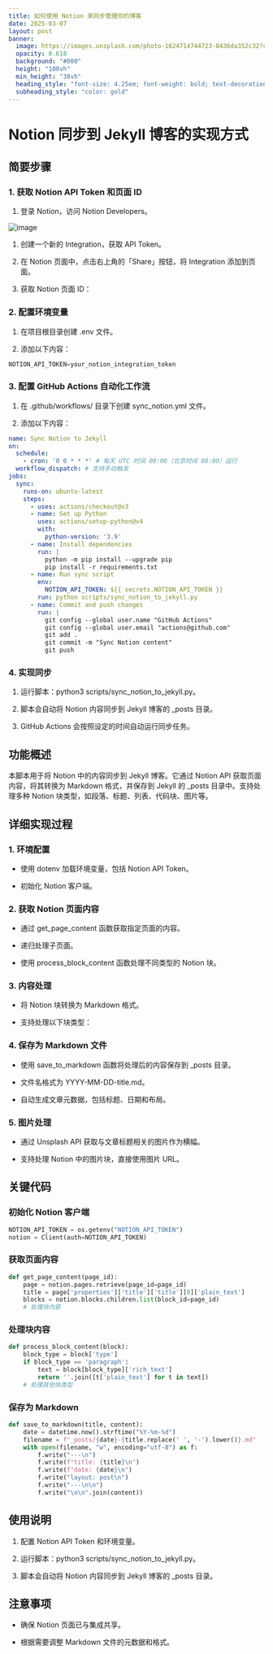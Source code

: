 ```yaml
---
title: 如何使用 Notion 来同步管理你的博客
date: 2025-03-07
layout: post
banner:
  image: https://images.unsplash.com/photo-1624714744723-8436da352c32?crop=entropy&cs=tinysrgb&fit=max&fm=jpg&ixid=M3w2OTIwMzJ8MHwxfHJhbmRvbXx8fHx8fHx8fDE3NDEzMTYxNDZ8&ixlib=rb-4.0.3&q=80&w=1080
  opacity: 0.618
  background: "#000"
  height: "100vh"
  min_height: "38vh"
  heading_style: "font-size: 4.25em; font-weight: bold; text-decoration: underline"
  subheading_style: "color: gold"
---
```


# Notion 同步到 Jekyll 博客的实现方式

## 简要步骤

### 1. 获取 Notion API Token 和页面 ID

1. 登录 Notion，访问 Notion Developers。

![image](https://prod-files-secure.s3.us-west-2.amazonaws.com/a7a0cc5a-89b9-4cda-8686-1fba0ca52f40/d19c1afe-dea5-4312-9333-786b0ba83054/image.png?X-Amz-Algorithm=AWS4-HMAC-SHA256&X-Amz-Content-Sha256=UNSIGNED-PAYLOAD&X-Amz-Credential=ASIAZI2LB4662IBPIIGH%2F20250307%2Fus-west-2%2Fs3%2Faws4_request&X-Amz-Date=20250307T025546Z&X-Amz-Expires=3600&X-Amz-Security-Token=IQoJb3JpZ2luX2VjEO%2F%2F%2F%2F%2F%2F%2F%2F%2F%2F%2FwEaCXVzLXdlc3QtMiJHMEUCICP3%2Bm%2F7nQvmIHq4xhl6ZYt83AWOn3rpYpQxGiaEEE1pAiEA6Mp3ZBsNGipQgxdiReQaJIqvwLC0QyM7Q%2Bowt811Nlkq%2FwMIOBAAGgw2Mzc0MjMxODM4MDUiDESKLljADWE%2FOrQp9ircAxQjfYk07D%2FA2rIPI6zqj%2F7CvO%2F8akkTOcRih5KRH3RAtppZrJ8%2B7nYsO5VD8eIj3NVPaxCuVNpU%2Fqs6timknvyjr1tsA3BzJl52weJfsTpppeoCNic6I79g43023PetyNZtQ%2BZkHidoXfnkv48Qiz74R8Omvpm9HiPXwIzQG7nAW9Pi0WJ8Mz9kDBBXQ1%2FzEPt7HrRtTzZg2bCkXCAIdUxmNNewxkNydHJhEoc2%2B9EttZAUmumN0uABbTR09BN6z3VCTFK9tivrKUYu4xtW4JaF8zLYE7%2FCl3vZ6dTh1WTvr2ng3sK7dWD3eAtnNcQB5ZJLAZq9LhNRJ6bFQa%2FDX17%2FQQS92PqKGAd3KmuH0o%2BHLk9h7nuS0i4xSOv2PjS%2Bqad5N7E9sYMnzoSsaWyJswQyo8rlou9RvF6buL1QzO%2FJXXfNm3SuzsA5lLSTNnrbeQuAEJ2F9TZzZgw3fWFEt6Yt9Bkfkk9aNhHkyQockUOwhAkgtcPjzrtmzHYXj4SP8USNpBKmoqVdAUZwl5PyD%2FmHclZ8jxVOdRen7IaQxPiAxlvr2qo8RJxFx7XHgCqWfba34lH1rFZrvaYnQGakb9jUapocQbPWB%2FhX0O7rm8KTpBG7BjK1HYL8lOWCMIDJqL4GOqUBEkLOvEM5YgSQ3XIZN1G45U%2F1ZDJwJ3QUk8DO%2BaRjRcN2oEBpFvI6bneF0t9CyO8UAHQJUcZDzGC9ojr2iudpXie%2B9BKj1PhW13PFPHVcoHjfqpJ10eMpEIXTdv9bHOI2zx7hvWU51Np0asiKdqnw6mBtCnlAfplJpPkrNq82YGIEdPiJLp%2BHG7qp5cANaCZ76SDjseMpmv4B3co6qLsFWPBr5UYt&X-Amz-Signature=8587c16bb8f5404c57924067beaf04906c26b4f16f1792795fc876fba05bf9f1&X-Amz-SignedHeaders=host&x-id=GetObject)

1. 创建一个新的 Integration，获取 API Token。

1. 在 Notion 页面中，点击右上角的「Share」按钮，将 Integration 添加到页面。

1. 获取 Notion 页面 ID：


### 2. 配置环境变量

1. 在项目根目录创建 .env 文件。

1. 添加以下内容：

```javascript
NOTION_API_TOKEN=your_notion_integration_token
```

### 3. 配置 GitHub Actions 自动化工作流

1. 在 .github/workflows/ 目录下创建 sync_notion.yml 文件。

1. 添加以下内容：

```yaml
name: Sync Notion to Jekyll
on:
  schedule:
    - cron: '0 0 * * *' # 每天 UTC 时间 00:00（北京时间 08:00）运行
  workflow_dispatch: # 支持手动触发
jobs:
  sync:
    runs-on: ubuntu-latest
    steps:
      - uses: actions/checkout@v3
      - name: Set up Python
        uses: actions/setup-python@v4
        with:
          python-version: '3.9'
      - name: Install dependencies
        run: |
          python -m pip install --upgrade pip
          pip install -r requirements.txt
      - name: Run sync script
        env:
          NOTION_API_TOKEN: ${{ secrets.NOTION_API_TOKEN }}
        run: python scripts/sync_notion_to_jekyll.py
      - name: Commit and push changes
        run: |
          git config --global user.name "GitHub Actions"
          git config --global user.email "actions@github.com"
          git add .
          git commit -m "Sync Notion content"
          git push
```

### 4. 实现同步

1. 运行脚本：python3 scripts/sync_notion_to_jekyll.py。

1. 脚本会自动将 Notion 内容同步到 Jekyll 博客的 _posts 目录。

1. GitHub Actions 会按照设定的时间自动运行同步任务。

## 功能概述

本脚本用于将 Notion 中的内容同步到 Jekyll 博客。它通过 Notion API 获取页面内容，将其转换为 Markdown 格式，并保存到 Jekyll 的 _posts 目录中。支持处理多种 Notion 块类型，如段落、标题、列表、代码块、图片等。

## 详细实现过程

### 1. 环境配置

- 使用 dotenv 加载环境变量，包括 Notion API Token。

- 初始化 Notion 客户端。

### 2. 获取 Notion 页面内容

- 通过 get_page_content 函数获取指定页面的内容。

- 递归处理子页面。

- 使用 process_block_content 函数处理不同类型的 Notion 块。

### 3. 内容处理

- 将 Notion 块转换为 Markdown 格式。

- 支持处理以下块类型：


### 4. 保存为 Markdown 文件

- 使用 save_to_markdown 函数将处理后的内容保存到 _posts 目录。

- 文件名格式为 YYYY-MM-DD-title.md。

- 自动生成文章元数据，包括标题、日期和布局。

### 5. 图片处理

- 通过 Unsplash API 获取与文章标题相关的图片作为横幅。

- 支持处理 Notion 中的图片块，直接使用图片 URL。

## 关键代码

### 初始化 Notion 客户端

```python
NOTION_API_TOKEN = os.getenv("NOTION_API_TOKEN")
notion = Client(auth=NOTION_API_TOKEN)
```

### 获取页面内容

```python
def get_page_content(page_id):
    page = notion.pages.retrieve(page_id=page_id)
    title = page['properties']['title']['title'][0]['plain_text']
    blocks = notion.blocks.children.list(block_id=page_id)
    # 处理块内容
```

### 处理块内容

```python
def process_block_content(block):
    block_type = block['type']
    if block_type == 'paragraph':
        text = block[block_type]['rich_text']
        return ''.join([t['plain_text'] for t in text])
    # 处理其他块类型
```

### 保存为 Markdown

```python
def save_to_markdown(title, content):
    date = datetime.now().strftime("%Y-%m-%d")
    filename = f"_posts/{date}-{title.replace(' ', '-').lower()}.md"
    with open(filename, "w", encoding="utf-8") as f:
        f.write("---\n")
        f.write(f"title: {title}\n")
        f.write(f"date: {date}\n")
        f.write("layout: post\n")
        f.write("---\n\n")
        f.write("\n\n".join(content))
```

## 使用说明

1. 配置 Notion API Token 和环境变量。

1. 运行脚本：python3 scripts/sync_notion_to_jekyll.py。

1. 脚本会自动将 Notion 内容同步到 Jekyll 博客的 _posts 目录。

## 注意事项

- 确保 Notion 页面已与集成共享。

- 根据需要调整 Markdown 文件的元数据和格式。